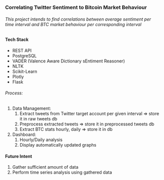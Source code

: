 ### Correlating Twitter Sentiment to Bitcoin Market Behaviour
###### This project intends to find correlations between average sentiment per time interval and BTC market behaviour per corresponding interval
#### Tech Stack
* REST API
* PostgreSQL
* VADER (Valence Aware Dictionary sEntiment Reasoner)
* NLTK
* Scikit-Learn
* Plotly
* Flask
###### Process:
1. Data Management:
   1. Extract tweets from Twitter target account per given interval => store it in raw tweets db
   2. Preprocess extracted tweets => store it in preprocessed tweets db
   3. Extract BTC stats hourly, daily => store it in db
2. Dashboard:
   1. Hourly/Daily analysis
   2. Display automatically updated graphs

#### Future Intent
1. Gather sufficient amount of data
2. Perform time series analysis using gathered data